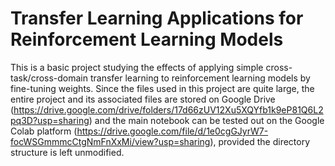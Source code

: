 # Transfer Learning Applications for Reinforcement Learning Models

This is a basic project studying the effects of applying simple cross-task/cross-domain transfer learning to reinforcement learning models by fine-tuning weights. 
Since the files used in this project are quite large, the entire project and its associated files are stored on Google Drive (https://drive.google.com/drive/folders/17d66zUV12Xu5XQYfb1k9eP81Q6L2pq3D?usp=sharing)
and the main notebook can be tested out on the Google Colab platform (https://drive.google.com/file/d/1e0cgGJyrW7-focWSGmmmcCtgNmFnXxMi/view?usp=sharing), provided the directory structure is left unmodified.
